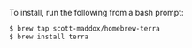 To install, run the following from a bash prompt:

```bash
$ brew tap scott-maddox/homebrew-terra
$ brew install terra
```
